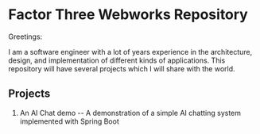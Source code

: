 # Factor Three Webworks Repository

Greetings:

I am a software engineer with a lot of years experience in the architecture, design, and implementation of different  kinds of applications. This repository will have several
projects which I will share with the world.

## Projects
1. An AI Chat demo -- A demonstration of a simple AI chatting system implemented with Spring Boot
